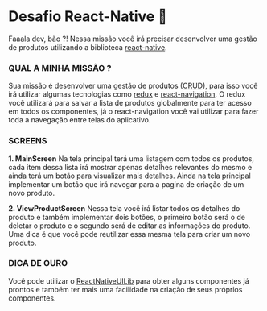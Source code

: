 
# Desafio React-Native 🚀

Faaala dev, bão ?! Nessa missão você irá precisar desenvolver uma gestão de produtos 
utilizando a biblioteca [react-native](https://reactnative.dev/).

### QUAL A MINHA MISSÃO ?
Sua missão é desenvolver uma gestão de produtos ([CRUD](https://pt.wikipedia.org/wiki/CRUD)), para isso você irá utilizar algumas tecnologias como [redux](https://redux.js.org/) e [react-navigation](https://reactnavigation.org/).
O redux você utilizará para salvar a lista de produtos globalmente para ter acesso em todos os componentes, já o react-navigation você vai utilizar para fazer toda a navegação entre telas do aplicativo.

### SCREENS

**1. MainScreen** 
Na tela principal terá uma listagem com todos os produtos, cada item dessa lista irá mostrar apenas detalhes relevantes do mesmo e ainda terá um botão para visualizar mais detalhes. Ainda na tela principal implementar um botão que irá navegar para a pagina de criação de um novo produto.

**2. ViewProductScreen**
Nessa tela você  irá listar todos os detalhes do produto e também implementar dois botões, o primeiro botão será o de deletar o produto e o segundo será de editar as informações do produto. Uma dica é que você pode reutilizar essa mesma tela para criar um novo produto.

### DICA DE OURO
Você pode utilizar o [ReactNativeUILib](https://wix.github.io/react-native-ui-lib/) para obter alguns componentes já prontos e também ter mais uma facilidade na criação de seus próprios componentes.
